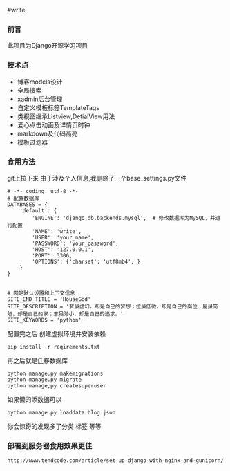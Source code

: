 #write
### 前言
此项目为Django开源学习项目
### 技术点
- 博客models设计
- 全局搜索
- xadmin后台管理
- 自定义模板标签TemplateTags
- 类视图继承Listview,DetialView用法
- 爱心点击动画及详情页时钟
- markdown及代码高亮
- 模板过滤器

### 食用方法
git上拉下来 由于涉及个人信息,我删除了一个base_settings.py文件
```
# -*- coding: utf-8 -*-
# 配置数据库
DATABASES = {
    'default': {
        'ENGINE': 'django.db.backends.mysql',  # 修改数据库为MySQL，并进行配置
        'NAME': 'write',
        'USER': 'your_name',
        'PASSWORD': 'your_password',
        'HOST': '127.0.0.1',
        'PORT': 3306,
        'OPTIONS': {'charset': 'utf8mb4', }
    }
}


# 网站默认设置和上下文信息
SITE_END_TITLE = 'HouseGod'
SITE_DESCRIPTION = '梦虽虚幻，却是自己的梦想；位虽低微，却是自己的岗位；屋虽简陋，却是自己的家；志虽渺小，却是自己的追求。'
SITE_KEYWORDS = 'python'
```
配置完之后 创建虚拟环境并安装依赖
```
pip install -r reqirements.txt
```
再之后就是迁移数据库
```
python manage.py makemigrations
python manage.py migrate
python manage,py createsuperuser
```
如果懒的添数据可以
```
python manage.py loaddata blog.json
```
你会惊奇的发现多了分类 标签 等等
### 部署到服务器食用效果更佳
```
http://www.tendcode.com/article/set-up-django-with-nginx-and-gunicorn/
```
